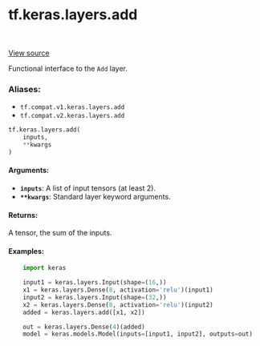 <div itemscope itemtype="http://developers.google.com/ReferenceObject">
<meta itemprop="name" content="tf.keras.layers.add" />
<meta itemprop="path" content="Stable" />
</div>

# tf.keras.layers.add

<!-- Insert buttons -->

<table class="tfo-notebook-buttons tfo-api" align="left">
</table>

<a target="_blank" href="/code/stable/tensorflow/python/keras/layers/merge.py">View source</a>



<!-- Start diff -->
Functional interface to the `Add` layer.

### Aliases:

* `tf.compat.v1.keras.layers.add`
* `tf.compat.v2.keras.layers.add`


``` python
tf.keras.layers.add(
    inputs,
    **kwargs
)
```



<!-- Placeholder for "Used in" -->


#### Arguments:


* <b>`inputs`</b>: A list of input tensors (at least 2).
* <b>`**kwargs`</b>: Standard layer keyword arguments.


#### Returns:

A tensor, the sum of the inputs.



#### Examples:



```python
    import keras

    input1 = keras.layers.Input(shape=(16,))
    x1 = keras.layers.Dense(8, activation='relu')(input1)
    input2 = keras.layers.Input(shape=(32,))
    x2 = keras.layers.Dense(8, activation='relu')(input2)
    added = keras.layers.add([x1, x2])

    out = keras.layers.Dense(4)(added)
    model = keras.models.Model(inputs=[input1, input2], outputs=out)
```